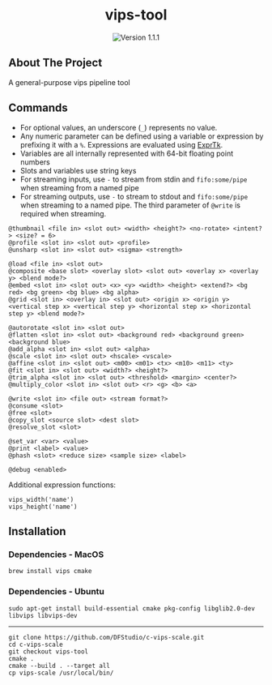 <div style="text-align: center;">

# vips-tool

<img src="https://img.shields.io/badge/Version-1.1.1-blue" alt="Version 1.1.1"/>
</div>

## About The Project

A general-purpose vips pipeline tool

## Commands

- For optional values, an underscore (`_`) represents no value.
- Any numeric parameter can be defined using a variable or expression by prefixing it with a `%`. Expressions are evaluated using [ExprTk](https://github.com/ArashPartow/exprtk).
- Variables are all internally represented with 64-bit floating point numbers
- Slots and variables use string keys
- For streaming inputs, use `-` to stream from stdin and `fifo:some/pipe` when streaming from a named pipe
- For streaming outputs, use `-` to stream to stdout and `fifo:some/pipe` when streaming to a named pipe. The third parameter of `@write` is required when streaming.

```
@thumbnail <file in> <slot out> <width> <height?> <no-rotate> <intent?> <size? = 6>
@profile <slot in> <slot out> <profile>
@unsharp <slot in> <slot out> <sigma> <strength>

@load <file in> <slot out>
@composite <base slot> <overlay slot> <slot out> <overlay x> <overlay y> <blend mode?>
@embed <slot in> <slot out> <x> <y> <width> <height> <extend?> <bg red> <bg green> <bg blue> <bg alpha>
@grid <slot in> <overlay in> <slot out> <origin x> <origin y> <vertical step x> <vertical step y> <horizontal step x> <horizontal step y> <blend mode?>
 
@autorotate <slot in> <slot out>
@flatten <slot in> <slot out> <background red> <background green> <background blue>
@add_alpha <slot in> <slot out> <alpha>
@scale <slot in> <slot out> <hscale> <vscale>
@affine <slot in> <slot out> <m00> <m01> <tx> <m10> <m11> <ty>
@fit <slot in> <slot out> <width?> <height?>
@trim_alpha <slot in> <slot out> <threshold> <margin> <center?>
@multiply_color <slot in> <slot out> <r> <g> <b> <a>

@write <slot in> <file out> <stream format?>
@consume <slot>
@free <slot>
@copy_slot <source slot> <dest slot>
@resolve_slot <slot>

@set_var <var> <value>
@print <label> <value>
@phash <slot> <reduce size> <sample size> <label>

@debug <enabled>
```

Additional expression functions:
```
vips_width('name')
vips_height('name')
```

## Installation

### Dependencies - MacOS
```
brew install vips cmake
```

### Dependencies - Ubuntu
```
sudo apt-get install build-essential cmake pkg-config libglib2.0-dev libvips libvips-dev
```

----

```
git clone https://github.com/DFStudio/c-vips-scale.git
cd c-vips-scale
git checkout vips-tool
cmake .
cmake --build . --target all
cp vips-scale /usr/local/bin/
```